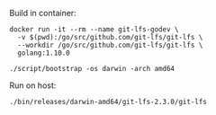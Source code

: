 Build in container:

```
docker run -it --rm --name git-lfs-godev \
  -v $(pwd):/go/src/github.com/git-lfs/git-lfs \
  --workdir /go/src/github.com/git-lfs/git-lfs \
  golang:1.10.0

./script/bootstrap -os darwin -arch amd64
```

Run on host:

```
./bin/releases/darwin-amd64/git-lfs-2.3.0/git-lfs
```
